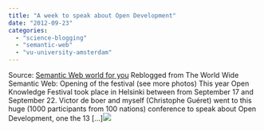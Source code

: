 ```yaml
---
title: "A week to speak about Open Development"
date: "2012-09-23"
categories: 
  - "science-blogging"
  - "semantic-web"
  - "vu-university-amsterdam"
---
```


Source: [Semantic Web world for you](http://semweb4u.wordpress.com/feed/) Reblogged from The World Wide Semantic Web: Opening of the festival (see more photos) This year Open Knowledge Festival took place in Helsinki between from September 17 and September 22. Victor de boer and myself (Christophe Guéret) went to this huge (1000 participants from 100 nations) conference to speak about Open Development, one the 13 \[...\]![](http://stats.wordpress.com/b.gif?host=semweb4u.wordpress.com&blog=18410093&post=516&subd=semweb4u&ref=&feed=1)

